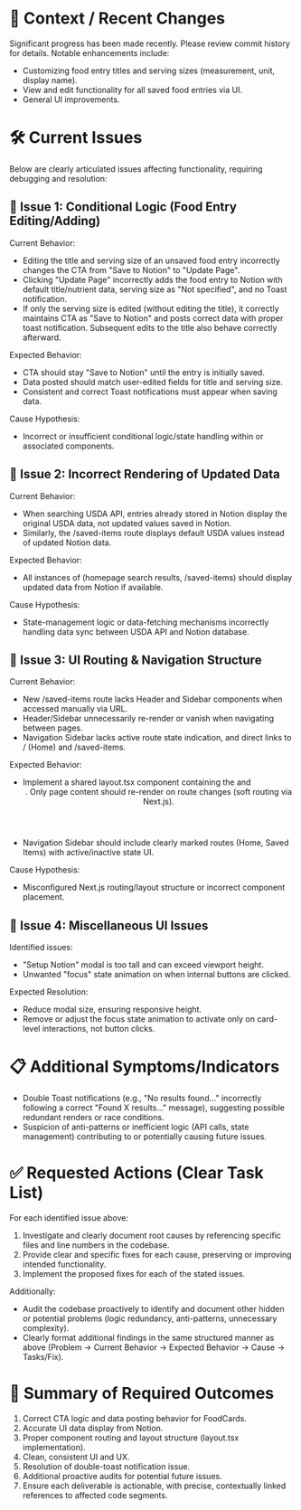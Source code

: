 # 📌 Context / Recent Changes
Significant progress has been made recently. Please review commit history for details. Notable enhancements include:
- Customizing food entry titles and serving sizes (measurement, unit, display name).
- View and edit functionality for all saved food entries via UI.
- General UI improvements.

# 🛠️ Current Issues
Below are clearly articulated issues affecting functionality, requiring debugging and resolution:

## 🔴 Issue 1: Conditional Logic (Food Entry Editing/Adding)

Current Behavior:
- Editing the title and serving size of an unsaved food entry incorrectly changes the CTA from "Save to Notion" to "Update Page".
- Clicking "Update Page" incorrectly adds the food entry to Notion with default title/nutrient data, serving size as "Not specified", and no Toast notification.
- If only the serving size is edited (without editing the title), it correctly maintains CTA as "Save to Notion" and posts correct data with proper toast notification. Subsequent edits to the title also behave correctly afterward.

Expected Behavior:
- CTA should stay "Save to Notion" until the entry is initially saved.
- Data posted should match user-edited fields for title and serving size.
- Consistent and correct Toast notifications must appear when saving data.

Cause Hypothesis:
- Incorrect or insufficient conditional logic/state handling within <FoodCard> or associated components.

## 🔴 Issue 2: Incorrect Rendering of Updated Data

Current Behavior:
- When searching USDA API, entries already stored in Notion display the original USDA data, not updated values saved in Notion.
- Similarly, the /saved-items route displays default USDA values instead of updated Notion data.

Expected Behavior:
- All instances of <FoodCard> (homepage search results, /saved-items) should display updated data from Notion if available.

Cause Hypothesis:
- State-management logic or data-fetching mechanisms incorrectly handling data sync between USDA API and Notion database.

## 🔴 Issue 3: UI Routing & Navigation Structure

Current Behavior:
- New /saved-items route lacks Header and Sidebar components when accessed manually via URL.
- Header/Sidebar unnecessarily re-render or vanish when navigating between pages.
- Navigation Sidebar lacks active route state indication, and direct links to / (Home) and /saved-items.

Expected Behavior:
- Implement a shared layout.tsx component containing the <NavigationSidebar> and <Header>. Only page content should re-render on route changes (soft routing via Next.js).
- Navigation Sidebar should include clearly marked routes (Home, Saved Items) with active/inactive state UI.

Cause Hypothesis:
- Misconfigured Next.js routing/layout structure or incorrect component placement.

## 🔴 Issue 4: Miscellaneous UI Issues

Identified issues:
- "Setup Notion" modal is too tall and can exceed viewport height.
- Unwanted "focus" state animation on <FoodCard> when internal buttons are clicked.

Expected Resolution:
- Reduce modal size, ensuring responsive height.
- Remove or adjust the focus state animation to activate only on card-level interactions, not button clicks.

# 📋 Additional Symptoms/Indicators
- Double Toast notifications (e.g., "No results found..." incorrectly following a correct "Found X results..." message), suggesting possible redundant renders or race conditions.
- Suspicion of anti-patterns or inefficient logic (API calls, state management) contributing to or potentially causing future issues.

# ✅ Requested Actions (Clear Task List)
For each identified issue above:
1. Investigate and clearly document root causes by referencing specific files and line numbers in the codebase.
2. Provide clear and specific fixes for each cause, preserving or improving intended functionality.
3. Implement the proposed fixes for each of the stated issues. 

Additionally:
- Audit the codebase proactively to identify and document other hidden or potential problems (logic redundancy, anti-patterns, unnecessary complexity).
- Clearly format additional findings in the same structured manner as above (Problem → Current Behavior → Expected Behavior → Cause → Tasks/Fix).

# 🎯 Summary of Required Outcomes
1. Correct CTA logic and data posting behavior for FoodCards.
2. Accurate UI data display from Notion.
3. Proper component routing and layout structure (layout.tsx implementation).
4. Clean, consistent UI and UX.
5. Resolution of double-toast notification issue.
6. Additional proactive audits for potential future issues.
7. Ensure each deliverable is actionable, with precise, contextually linked references to affected code segments.
